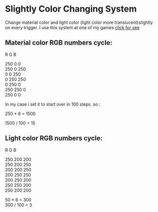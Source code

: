 # Slightly Color Changing System
 Change material color and light color (light color more translucent)slightly on every trigger.
 I use this system at one of my games [click for see](https://play.google.com/store/apps/details?id=com.YeasWorld.FitIt)
 
 
 
## Material color RGB numbers cycle:

R 	 G  	B

250	0   0        
250	0	  250        
0	  0	  250        
0	  250	250	        
0	  250	0        
250	250	0        
250 0	  0        

In my case i set it to start over in 100 steps. so :        

250 * 6 = 1500        

1500 / 100 = 15        
 
 
## Light color RGB numbers cycle:        
 
R	  G	  B        

250	200	200        
250	200	250        
200	200	250        
200	250	250        
200	250	200        
250	250	200        
250	200	200        

50 * 6 = 300        
300 / 100 = 3        

